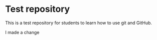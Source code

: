 # Test repository

This is a test repository for students to learn how to use git and GitHub. 

I made a change
